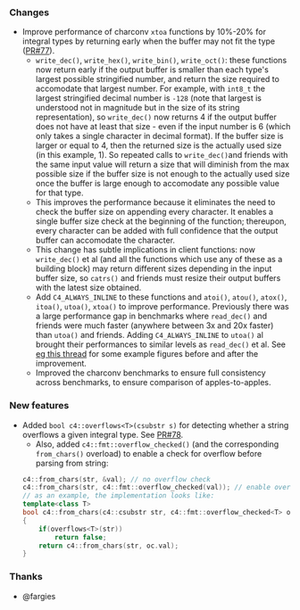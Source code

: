 ### Changes

- Improve performance of charconv `xtoa` functions by 10%-20% for integral types by returning early when the buffer may not fit the type ([PR#77](https://github.com/biojppm/c4core/pull/77)).
  - `write_dec()`, `write_hex()`, `write_bin()`, `write_oct()`: these functions now return early if the output buffer is smaller than each type's largest possible stringified number, and return the size required to accomodate that largest number. For example, with `int8_t` the largest stringified decimal number is `-128` (note that largest is understood not in magnitude but in the size of its string representation), so `write_dec()` now returns 4 if the output buffer does not have at least that size - even if the input number is 6 (which only takes a single character in decimal format). If the buffer size is larger or equal to 4, then the returned size is the actually used size (in this example, 1). So repeated calls to `write_dec()`and friends with the same input value will return a size that will diminish from the max possible size if the buffer size is not enough to the actually used size once the buffer is large enough to accomodate any possible value for that type.
  - This improves the performance because it eliminates the need to check the buffer size on appending every character. It enables a single buffer size check at the beginning of the function; thereupon, every character can be added with full confidence that the output buffer can accomodate the character.
  - This change has subtle implications in client functions: now `write_dec()` et al (and all the functions which use any of these as a building block) may return different sizes depending in the input buffer size, so `catrs()` and friends must resize their output buffers with the latest size obtained.
  - Add `C4_ALWAYS_INLINE` to these functions and `atoi()`, `atou()`, `atox()`, `itoa()`, `utoa()`, `xtoa()` to improve performance. Previously there was a large performance gap in benchmarks where `read_dec()` and friends were much faster (anywhere between 3x and 20x faster) than `utoa()` and friends. Adding `C4_ALWAYS_INLINE` to `utoa()` al brought their performances to similar levels as `read_dec()` et al. See [eg this thread](https://github.com/biojppm/c4core/pull/77#issuecomment-1059019667) for some example figures before and after the improvement.
  - Improved the charconv benchmarks to ensure full consistency across benchmarks, to ensure comparison of apples-to-apples.

### New features

- Added `bool c4::overflows<T>(csubstr s)` for detecting whether a string overflows a given integral type. See [PR#78](https://github.com/biojppm/c4core/pull/78).
  - Also, added `c4::fmt::overflow_checked()` (and the corresponding `from_chars()` overload) to enable a check for overflow before parsing from string:
  ```c++
  c4::from_chars(str, &val); // no overflow check
  c4::from_chars(str, c4::fmt::overflow_checked(val)); // enable overflow check
  // as an example, the implementation looks like:
  template<class T>
  bool c4::from_chars(c4::csubstr str, c4::fmt::overflow_checked<T> oc)
  {
      if(overflows<T>(str))
          return false;
      return c4::from_chars(str, oc.val);
  }
  ```

### Thanks

- @fargies
